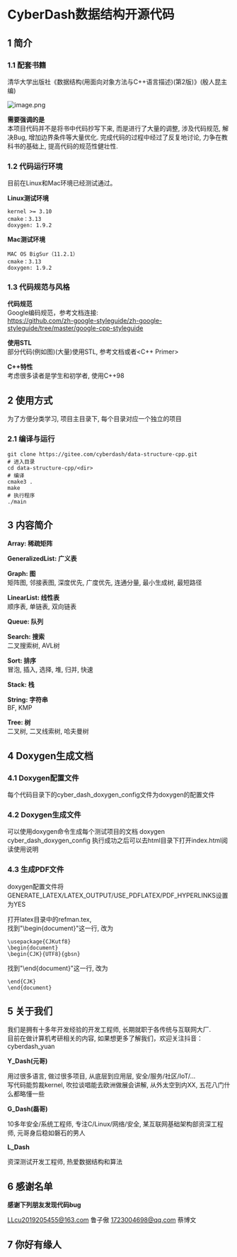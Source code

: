 ﻿# CyberDash数据结构开源代码  
## 1 简介
### 1.1 配套书籍
清华大学出版社《数据结构(用面向对象方法与C++语言描述)(第2版)》(殷人昆主编)

![image.png](https://gitee.com/L_Dash/cloud-images/raw/master/img/datastructure.jpg)

**需要强调的是**  
本项目代码并不是将书中代码抄写下来, 而是进行了大量的调整, 涉及代码规范, 解决Bug,
增加边界条件等大量优化. 完成代码的过程中经过了反复地讨论, 力争在教科书的基础上, 
提高代码的规范性健壮性.

### 1.2 代码运行环境  
目前在Linux和Mac环境已经测试通过。

**Linux测试环境**

    kernel >= 3.10
    cmake：3.13
    doxygen: 1.9.2
**Mac测试环境**

    MAC OS BigSur（11.2.1）
    cmake：3.13
    doxygen: 1.9.2


### 1.3 代码规范与风格
**代码规范**  
Google编码规范，参考文档连接:  
https://github.com/zh-google-styleguide/zh-google-styleguide/tree/master/google-cpp-styleguide

**使用STL**  
部分代码(例如图)(大量)使用STL, 参考文档或者<C++ Primer>

**C++特性**  
考虑很多读者是学生和初学者, 使用C++98

## 2 使用方式
为了方便分类学习, 项目主目录下, 每个目录对应一个独立的项目
### 2.1 编译与运行
    git clone https://gitee.com/cyberdash/data-structure-cpp.git
    # 进入目录
    cd data-structure-cpp/<dir>
    # 编译
    cmake3 .
    make
    # 执行程序
    ./main


## 3 内容简介
**Array: 稀疏矩阵**  

**GeneralizedList: 广义表**  

**Graph: 图**  
矩阵图, 邻接表图, 深度优先, 广度优先, 连通分量, 最小生成树, 最短路径

**LinearList: 线性表**  
顺序表, 单链表, 双向链表

**Queue: 队列**  

**Search: 搜索**   
二叉搜索树, AVL树

**Sort: 排序**  
冒泡, 插入, 选择, 堆, 归并, 快速

**Stack: 栈**  

**String: 字符串**  
BF, KMP

**Tree: 树**  
二叉树, 二叉线索树, 哈夫曼树

## 4 Doxygen生成文档
### 4.1 Doxygen配置文件
每个代码目录下的cyber_dash_doxygen_config文件为doxygen的配置文件
### 4.2 Doxygen生成文件
可以使用doxygen命令生成每个测试项目的文档
    doxygen cyber_dash_doxygen_config
执行成功之后可以去html目录下打开index.html阅读使用说明

### 4.3 生成PDF文件
doxygen配置文件将GENERATE_LATEX/LATEX_OUTPUT/USE_PDFLATEX/PDF_HYPERLINKS设置为YES

打开latex目录中的refman.tex,  
找到"\begin{document}"这一行, 改为
```
\usepackage{CJKutf8}
\begin{document}
\begin{CJK}{UTF8}{gbsn}
```
找到"\end{document}"这一行, 改为
```
\end{CJK}
\end{document}
```


## 5 关于我们
我们是拥有十多年开发经验的开发工程师, 长期就职于各传统与互联网大厂.  
目前在做计算机考研相关的内容, 如果想更多了解我们，欢迎关注抖音：cyberdash_yuan

**Y_Dash(元哥)**

用过很多语言, 做过很多项目, 从底层到应用层, 安全/服务/社区/IoT/...  
写代码能剪裁kernel, 吹拉谈唱能去欧洲做展会讲解, 从外太空到内XX, 五花八门什么都略懂一些

**G_Dash(磊哥)**

10多年安全/系统工程师, 专注C/Linux/网络/安全, 某互联网基础架构部资深工程师, 元哥身后稳如磐石的男人

**L_Dash**

资深测试开发工程师, 热爱数据结构和算法

## 6 感谢名单

**感谢下列朋友发现代码bug**

LLcu2019205455@163.com 鲁子傲
1723004698@qq.com 蔡博文

## 7 你好有缘人

